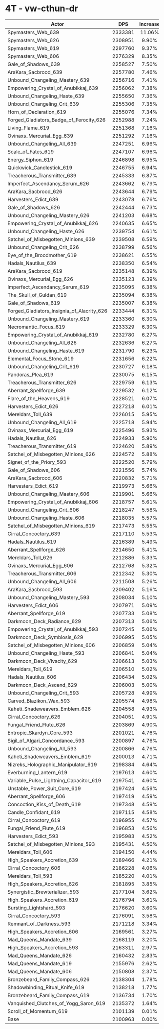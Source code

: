 # 4T - vw-cthun-dr
| Actor | DPS | Increase |
|---|:---:|:---:|
|Spymasters_Web_639|2333381|11.06%|
|Spymasters_Web_626|2308951|9.90%|
|Spymasters_Web_619|2297760|9.37%|
|Spymasters_Web_606|2276329|8.35%|
|Gale_of_Shadows_639|2258527|7.50%|
|AraKara_Sacbrood_639|2257780|7.46%|
|Unbound_Changeling_Mastery_639|2256716|7.41%|
|Empowering_Crystal_of_Anubikkaj_639|2256062|7.38%|
|Unbound_Changeling_Haste_639|2255650|7.36%|
|Unbound_Changeling_Crit_639|2255306|7.35%|
|Horn_of_Declaration_619|2255076|7.34%|
|Forged_Gladiators_Badge_of_Ferocity_626|2252988|7.24%|
|Living_Flame_619|2251368|7.16%|
|Ovinaxs_Mercurial_Egg_639|2251292|7.16%|
|Unbound_Changeling_All_639|2247251|6.96%|
|Scale_of_Fates_619|2247107|6.96%|
|Energy_Siphon_619|2246898|6.95%|
|Quickwick_Candlestick_619|2246755|6.94%|
|Treacherous_Transmitter_639|2245333|6.87%|
|Imperfect_Ascendancy_Serum_626|2243662|6.79%|
|AraKara_Sacbrood_626|2243644|6.79%|
|Harvesters_Edict_639|2243078|6.76%|
|Gale_of_Shadows_626|2242444|6.73%|
|Unbound_Changeling_Mastery_626|2241203|6.68%|
|Empowering_Crystal_of_Anubikkaj_626|2240635|6.65%|
|Unbound_Changeling_Haste_626|2239754|6.61%|
|Satchel_of_Misbegotten_Minions_639|2239508|6.59%|
|Unbound_Changeling_Crit_626|2238799|6.56%|
|Eye_of_the_Broodmother_619|2238621|6.55%|
|Hadals_Nautilus_639|2238350|6.54%|
|AraKara_Sacbrood_619|2235148|6.39%|
|Ovinaxs_Mercurial_Egg_626|2235123|6.39%|
|Imperfect_Ascendancy_Serum_619|2235095|6.38%|
|The_Skull_of_Guldan_619|2235094|6.38%|
|Gale_of_Shadows_619|2235007|6.38%|
|Forged_Gladiators_Insignia_of_Alacrity_626|2233444|6.31%|
|Unbound_Changeling_Mastery_619|2233360|6.30%|
|Necromantic_Focus_619|2233329|6.30%|
|Empowering_Crystal_of_Anubikkaj_619|2232780|6.27%|
|Unbound_Changeling_All_626|2232636|6.27%|
|Unbound_Changeling_Haste_619|2231790|6.23%|
|Elemental_Focus_Stone_619|2231656|6.22%|
|Unbound_Changeling_Crit_619|2230727|6.18%|
|Pandoras_Plea_619|2230075|6.15%|
|Treacherous_Transmitter_626|2229759|6.13%|
|Aberrant_Spellforge_639|2229532|6.12%|
|Flare_of_the_Heavens_619|2228521|6.07%|
|Harvesters_Edict_626|2227218|6.01%|
|Mereldars_Toll_639|2226015|5.95%|
|Unbound_Changeling_All_619|2225718|5.94%|
|Ovinaxs_Mercurial_Egg_619|2225496|5.93%|
|Hadals_Nautilus_626|2224933|5.90%|
|Treacherous_Transmitter_619|2224620|5.89%|
|Satchel_of_Misbegotten_Minions_626|2224572|5.88%|
|Signet_of_the_Priory_593|2222520|5.79%|
|Gale_of_Shadows_606|2221556|5.74%|
|AraKara_Sacbrood_606|2220832|5.71%|
|Harvesters_Edict_619|2219973|5.66%|
|Unbound_Changeling_Mastery_606|2219901|5.66%|
|Empowering_Crystal_of_Anubikkaj_606|2218757|5.61%|
|Unbound_Changeling_Crit_606|2218247|5.58%|
|Unbound_Changeling_Haste_606|2218035|5.57%|
|Satchel_of_Misbegotten_Minions_619|2217473|5.55%|
|Cirral_Concoctory_639|2217110|5.53%|
|Hadals_Nautilus_619|2216389|5.49%|
|Aberrant_Spellforge_626|2214650|5.41%|
|Mereldars_Toll_626|2212886|5.33%|
|Ovinaxs_Mercurial_Egg_606|2212768|5.32%|
|Treacherous_Transmitter_606|2212342|5.30%|
|Unbound_Changeling_All_606|2211508|5.26%|
|AraKara_Sacbrood_593|2209402|5.16%|
|Unbound_Changeling_Mastery_593|2208034|5.10%|
|Harvesters_Edict_606|2207971|5.09%|
|Aberrant_Spellforge_619|2207733|5.08%|
|Darkmoon_Deck_Radiance_629|2207313|5.06%|
|Empowering_Crystal_of_Anubikkaj_593|2207245|5.06%|
|Darkmoon_Deck_Symbiosis_629|2206995|5.05%|
|Satchel_of_Misbegotten_Minions_606|2206859|5.04%|
|Unbound_Changeling_Haste_593|2206841|5.04%|
|Darkmoon_Deck_Vivacity_629|2206613|5.03%|
|Mereldars_Toll_619|2206510|5.02%|
|Hadals_Nautilus_606|2206434|5.02%|
|Darkmoon_Deck_Ascend_629|2206003|5.00%|
|Unbound_Changeling_Crit_593|2205728|4.99%|
|Carved_Blazikon_Wax_593|2205574|4.98%|
|Kaheti_Shadeweavers_Emblem_626|2204558|4.93%|
|Cirral_Concoctory_626|2204051|4.91%|
|Fungal_Friend_Flute_626|2203869|4.90%|
|Entropic_Skardyn_Core_593|2201021|4.76%|
|Sigil_of_Algari_Concordance_593|2200897|4.76%|
|Unbound_Changeling_All_593|2200866|4.76%|
|Kaheti_Shadeweavers_Emblem_619|2200013|4.71%|
|Nizreks_Holographic_Manipulator_619|2198384|4.64%|
|Everburning_Lantern_619|2197613|4.60%|
|Variable_Pulse_Lightning_Capacitor_619|2197541|4.60%|
|Unstable_Power_Suit_Core_619|2197424|4.59%|
|Aberrant_Spellforge_606|2197419|4.59%|
|Concoction_Kiss_of_Death_619|2197348|4.59%|
|Candle_Confidant_619|2197115|4.58%|
|Cirral_Concoctory_619|2196955|4.57%|
|Fungal_Friend_Flute_619|2196853|4.56%|
|Harvesters_Edict_593|2195983|4.52%|
|Satchel_of_Misbegotten_Minions_593|2195431|4.50%|
|Mereldars_Toll_606|2194150|4.44%|
|High_Speakers_Accretion_639|2189466|4.21%|
|Cirral_Concoctory_606|2186228|4.06%|
|Mereldars_Toll_593|2185220|4.01%|
|High_Speakers_Accretion_626|2181895|3.85%|
|Synergistic_Brewterializer_593|2177104|3.62%|
|High_Speakers_Accretion_619|2176794|3.61%|
|Bursting_Lightshard_593|2176620|3.60%|
|Cirral_Concoctory_593|2176091|3.58%|
|Remnant_of_Darkness_593|2171218|3.34%|
|High_Speakers_Accretion_606|2169561|3.27%|
|Mad_Queens_Mandate_639|2168119|3.20%|
|High_Speakers_Accretion_593|2163311|2.97%|
|Mad_Queens_Mandate_626|2160432|2.83%|
|Mad_Queens_Mandate_619|2155976|2.62%|
|Mad_Queens_Mandate_606|2150808|2.37%|
|Bronzebeard_Family_Compass_626|2138304|1.78%|
|Shadowbinding_Ritual_Knife_619|2138218|1.77%|
|Bronzebeard_Family_Compass_619|2136734|1.70%|
|Vanquished_Clutches_of_Yogg_Saron_619|2135372|1.64%|
|Scroll_of_Momentum_619|2101139|0.01%|
|Base|2100963|0.00%|
